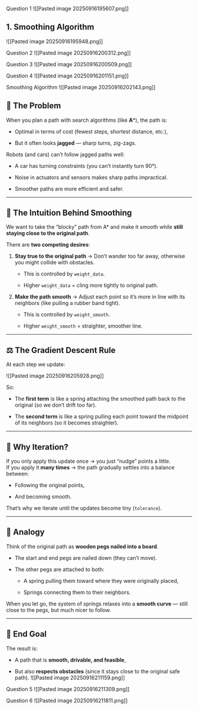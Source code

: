 Question 1
![[Pasted image 20250916195607.png]]

## 1. Smoothing Algorithm

![[Pasted image 20250916195948.png]]

Question 2
![[Pasted image 20250916200312.png]]

Question 3
![[Pasted image 20250916200509.png]]

Question 4
![[Pasted image 20250916201151.png]]

Smoothing Algorithm
![[Pasted image 20250916202143.png]]

## 🚙 The Problem

When you plan a path with search algorithms (like **A***), the path is:

- Optimal in terms of cost (fewest steps, shortest distance, etc.),
    
- But it often looks **jagged** — sharp turns, zig-zags.
    

Robots (and cars) can’t follow jagged paths well:

- A car has turning constraints (you can’t instantly turn 90°).
    
- Noise in actuators and sensors makes sharp paths impractical.
    
- Smoother paths are more efficient and safer.
    

---

## 🧠 The Intuition Behind Smoothing

We want to take the “blocky” path from A* and make it smooth while **still staying close to the original path**.

There are **two competing desires**:

1. **Stay true to the original path** → Don’t wander too far away, otherwise you might collide with obstacles.
    
    - This is controlled by `weight_data`.
        
    - Higher `weight_data` = cling more tightly to original path.
        
2. **Make the path smooth** → Adjust each point so it’s more in line with its neighbors (like pulling a rubber band tight).
    
    - This is controlled by `weight_smooth`.
        
    - Higher `weight_smooth` = straighter, smoother line.
        

---

## ⚖️ The Gradient Descent Rule

At each step we update:

![[Pasted image 20250916205928.png]]


So:

- The **first term** is like a spring attaching the smoothed path back to the original (so we don’t drift too far).
    
- The **second term** is like a spring pulling each point toward the midpoint of its neighbors (so it becomes straighter).
    

---

## 🔧 Why Iteration?

If you only apply this update once → you just “nudge” points a little.  
If you apply it **many times** → the path gradually settles into a balance between:

- Following the original points,
    
- And becoming smooth.
    

That’s why we iterate until the updates become tiny (`tolerance`).

---

## 🌉 Analogy

Think of the original path as **wooden pegs nailed into a board**.

- The start and end pegs are nailed down (they can’t move).
    
- The other pegs are attached to both:
    
    - A spring pulling them toward where they were originally placed,
        
    - Springs connecting them to their neighbors.
        

When you let go, the system of springs relaxes into a **smooth curve** — still close to the pegs, but much nicer to follow.

---

## 🚀 End Goal

The result is:

- A path that is **smooth, drivable, and feasible**,
    
- But also **respects obstacles** (since it stays close to the original safe path).
![[Pasted image 20250916211159.png]]

Question 5
![[Pasted image 20250916211309.png]]

Question 6
![[Pasted image 20250916211811.png]]

